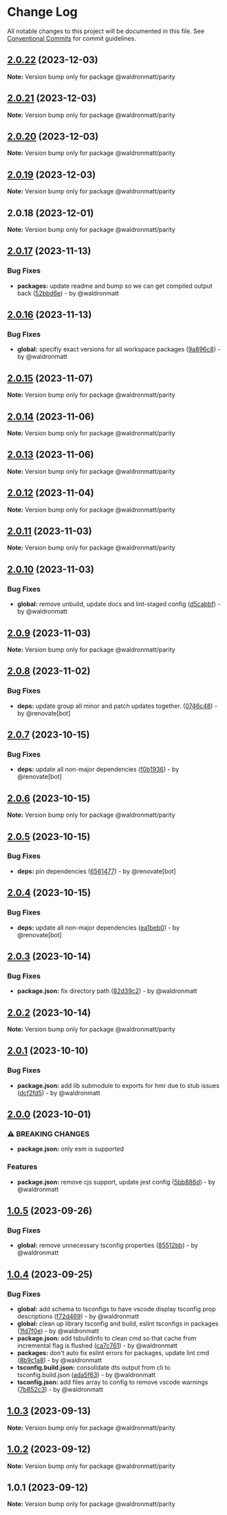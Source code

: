 # Change Log

All notable changes to this project will be documented in this file.
See [Conventional Commits](https://conventionalcommits.org) for commit guidelines.

## [2.0.22](https://github.com/waldronmatt/pnpm-nx-lerna-lite-boilerplate/compare/@waldronmatt/parity@2.0.21...@waldronmatt/parity@2.0.22) (2023-12-03)

**Note:** Version bump only for package @waldronmatt/parity

## [2.0.21](https://github.com/waldronmatt/pnpm-nx-lerna-lite-boilerplate/compare/@waldronmatt/parity@2.0.20...@waldronmatt/parity@2.0.21) (2023-12-03)

**Note:** Version bump only for package @waldronmatt/parity

## [2.0.20](https://github.com/waldronmatt/pnpm-nx-lerna-lite-boilerplate/compare/@waldronmatt/parity@2.0.19...@waldronmatt/parity@2.0.20) (2023-12-03)

**Note:** Version bump only for package @waldronmatt/parity

## [2.0.19](https://github.com/waldronmatt/pnpm-nx-lerna-lite-boilerplate/compare/@waldronmatt/parity@2.0.18...@waldronmatt/parity@2.0.19) (2023-12-03)

**Note:** Version bump only for package @waldronmatt/parity

## 2.0.18 (2023-12-01)

**Note:** Version bump only for package @waldronmatt/parity

## [2.0.17](https://github.com/waldronmatt/pnpm-nx-lerna-lite-boilerplate/compare/@waldronmatt/parity@2.0.16...@waldronmatt/parity@2.0.17) (2023-11-13)

### Bug Fixes

* **packages:** update readme and bump so we can get compiled output back ([52bbd6e](https://github.com/waldronmatt/pnpm-nx-lerna-lite-boilerplate/commit/52bbd6eb6f8a358ad1149f9ef4d4102616537350)) - by @waldronmatt

## [2.0.16](https://github.com/waldronmatt/pnpm-nx-lerna-lite-boilerplate/compare/@waldronmatt/parity@2.0.15...@waldronmatt/parity@2.0.16) (2023-11-13)

### Bug Fixes

* **global:** specifiy exact versions for all workspace packages ([9a896c8](https://github.com/waldronmatt/pnpm-nx-lerna-lite-boilerplate/commit/9a896c8d7107fae7c338309f6b5360cc46354bf5)) - by @waldronmatt

## [2.0.15](https://github.com/waldronmatt/pnpm-nx-lerna-lite-boilerplate/compare/@waldronmatt/parity@2.0.14...@waldronmatt/parity@2.0.15) (2023-11-07)

**Note:** Version bump only for package @waldronmatt/parity

## [2.0.14](https://github.com/waldronmatt/pnpm-nx-lerna-lite-boilerplate/compare/@waldronmatt/parity@2.0.13...@waldronmatt/parity@2.0.14) (2023-11-06)

**Note:** Version bump only for package @waldronmatt/parity

## [2.0.13](https://github.com/waldronmatt/pnpm-nx-lerna-lite-boilerplate/compare/@waldronmatt/parity@2.0.12...@waldronmatt/parity@2.0.13) (2023-11-06)

**Note:** Version bump only for package @waldronmatt/parity

## [2.0.12](https://github.com/waldronmatt/pnpm-nx-lerna-lite-boilerplate/compare/@waldronmatt/parity@2.0.11...@waldronmatt/parity@2.0.12) (2023-11-04)

**Note:** Version bump only for package @waldronmatt/parity

## [2.0.11](https://github.com/waldronmatt/pnpm-nx-lerna-lite-boilerplate/compare/@waldronmatt/parity@2.0.10...@waldronmatt/parity@2.0.11) (2023-11-03)

**Note:** Version bump only for package @waldronmatt/parity

## [2.0.10](https://github.com/waldronmatt/pnpm-nx-lerna-lite-boilerplate/compare/@waldronmatt/parity@2.0.9...@waldronmatt/parity@2.0.10) (2023-11-03)

### Bug Fixes

* **global:** remove unbuild, update docs and lint-staged config ([d5cabbf](https://github.com/waldronmatt/pnpm-nx-lerna-lite-boilerplate/commit/d5cabbf86631bbc5f605df4410d4e697915c6306)) - by @waldronmatt

## [2.0.9](https://github.com/waldronmatt/pnpm-nx-lerna-lite-boilerplate/compare/@waldronmatt/parity@2.0.8...@waldronmatt/parity@2.0.9) (2023-11-03)

**Note:** Version bump only for package @waldronmatt/parity

## [2.0.8](https://github.com/waldronmatt/pnpm-nx-lerna-lite-boilerplate/compare/@waldronmatt/parity@2.0.7...@waldronmatt/parity@2.0.8) (2023-11-02)

### Bug Fixes

* **deps:** update group all minor and patch updates together. ([0746c48](https://github.com/waldronmatt/pnpm-nx-lerna-lite-boilerplate/commit/0746c480727e5957c603be3b66626a66a867005a)) - by @renovate[bot]

## [2.0.7](https://github.com/waldronmatt/pnpm-nx-lerna-lite-boilerplate/compare/@waldronmatt/parity@2.0.6...@waldronmatt/parity@2.0.7) (2023-10-15)

### Bug Fixes

* **deps:** update all non-major dependencies ([f0b1936](https://github.com/waldronmatt/pnpm-nx-lerna-lite-boilerplate/commit/f0b193675d4a24a90663a0f2bf997b857c04380e)) - by @renovate[bot]

## [2.0.6](https://github.com/waldronmatt/pnpm-nx-lerna-lite-boilerplate/compare/@waldronmatt/parity@2.0.5...@waldronmatt/parity@2.0.6) (2023-10-15)

**Note:** Version bump only for package @waldronmatt/parity

## [2.0.5](https://github.com/waldronmatt/pnpm-nx-lerna-lite-boilerplate/compare/@waldronmatt/parity@2.0.4...@waldronmatt/parity@2.0.5) (2023-10-15)

### Bug Fixes

* **deps:** pin dependencies ([6561477](https://github.com/waldronmatt/pnpm-nx-lerna-lite-boilerplate/commit/6561477112932d42e1b6bcda27de3f63d71cdbc6)) - by @renovate[bot]

## [2.0.4](https://github.com/waldronmatt/pnpm-nx-lerna-lite-boilerplate/compare/@waldronmatt/parity@2.0.3...@waldronmatt/parity@2.0.4) (2023-10-15)

### Bug Fixes

* **deps:** update all non-major dependencies ([ea1beb0](https://github.com/waldronmatt/pnpm-nx-lerna-lite-boilerplate/commit/ea1beb0dbd757f76e9094babe6bd78af60a28ef2)) - by @renovate[bot]

## [2.0.3](https://github.com/waldronmatt/pnpm-nx-lerna-lite-boilerplate/compare/@waldronmatt/parity@2.0.2...@waldronmatt/parity@2.0.3) (2023-10-14)

### Bug Fixes

* **package.json:** fix directory path ([82d39c2](https://github.com/waldronmatt/pnpm-nx-lerna-lite-boilerplate/commit/82d39c2bc8c38676931587f1f3dc918a8caa4877)) - by @waldronmatt

## [2.0.2](https://github.com/waldronmatt/pnpm-nx-lerna-lite-boilerplate/compare/@waldronmatt/parity@2.0.1...@waldronmatt/parity@2.0.2) (2023-10-14)

**Note:** Version bump only for package @waldronmatt/parity

## [2.0.1](https://github.com/waldronmatt/pnpm-nx-lerna-lite-boilerplate/compare/@waldronmatt/parity@2.0.0...@waldronmatt/parity@2.0.1) (2023-10-10)

### Bug Fixes

* **package.json:** add lib submodule to exports for hmr due to stub issues ([dcf2fd5](https://github.com/waldronmatt/pnpm-nx-lerna-lite-boilerplate/commit/dcf2fd5408fe2f284eec5ba7c1f191e480ba0e77)) - by @waldronmatt

## [2.0.0](https://github.com/waldronmatt/pnpm-nx-lerna-lite-boilerplate/compare/@waldronmatt/parity@1.0.5...@waldronmatt/parity@2.0.0) (2023-10-01)

### ⚠ BREAKING CHANGES

* **package.json:** only esm is supported

### Features

* **package.json:** remove cjs support, update jest config ([5bb886d](https://github.com/waldronmatt/pnpm-nx-lerna-lite-boilerplate/commit/5bb886d7168ced23ce9553708f36e0eabf925458)) - by @waldronmatt

## [1.0.5](https://github.com/waldronmatt/pnpm-nx-lerna-lite-boilerplate/compare/@waldronmatt/parity@1.0.4...@waldronmatt/parity@1.0.5) (2023-09-26)

### Bug Fixes

* **global:** remove unnecessary tsconfig properties ([85512bb](https://github.com/waldronmatt/pnpm-nx-lerna-lite-boilerplate/commit/85512bb920f24bfe322a86009371cd7d5b981642)) - by @waldronmatt

## [1.0.4](https://github.com/waldronmatt/pnpm-nx-lerna-lite-boilerplate/compare/@waldronmatt/parity@1.0.3...@waldronmatt/parity@1.0.4) (2023-09-25)

### Bug Fixes

- **global:** add schema to tsconfigs to have vscode display tsconfig prop descriptions ([f72d469](https://github.com/waldronmatt/pnpm-nx-lerna-lite-boilerplate/commit/f72d46929f65367e7195d39448603d25087e0439)) - by @waldronmatt
- **global:** clean up library tsconfig and build, eslint tsconfigs in packages ([1fd7f0e](https://github.com/waldronmatt/pnpm-nx-lerna-lite-boilerplate/commit/1fd7f0e79a646c29c315a8eb987504061ad789bb)) - by @waldronmatt
- **package.json:** add tsbuildinfo to clean cmd so that cache from incremental flag is flushed ([ca7c761](https://github.com/waldronmatt/pnpm-nx-lerna-lite-boilerplate/commit/ca7c7610484ffeed6fa243c50d91d579326d04e5)) - by @waldronmatt
- **packages:** don't auto fix eslint errors for packages, update lint cmd ([8b9c1a8](https://github.com/waldronmatt/pnpm-nx-lerna-lite-boilerplate/commit/8b9c1a8a8c0389c738a34a6798e66ec775c2f38d)) - by @waldronmatt
- **tsconfig.build.json:** consolidate dts output from cli to tsconfig.build.json ([ada5f63](https://github.com/waldronmatt/pnpm-nx-lerna-lite-boilerplate/commit/ada5f639cc378ea3950a157567e22a178892e797)) - by @waldronmatt
- **tsconfig.json:** add files array to config to remove vscode warnings ([7b852c3](https://github.com/waldronmatt/pnpm-nx-lerna-lite-boilerplate/commit/7b852c3b1f719bb2538580b6c933b063f9397fcf)) - by @waldronmatt

## [1.0.3](https://github.com/waldronmatt/pnpm-nx-lerna-lite-boilerplate/compare/@waldronmatt/parity@1.0.2...@waldronmatt/parity@1.0.3) (2023-09-13)

**Note:** Version bump only for package @waldronmatt/parity

## [1.0.2](https://github.com/waldronmatt/pnpm-nx-lerna-lite-boilerplate/compare/@waldronmatt/parity@1.0.1...@waldronmatt/parity@1.0.2) (2023-09-12)

**Note:** Version bump only for package @waldronmatt/parity

## 1.0.1 (2023-09-12)

**Note:** Version bump only for package @waldronmatt/parity
